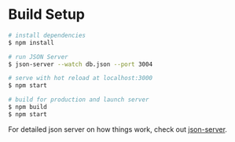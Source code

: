 # Build Setup

``` bash
# install dependencies
$ npm install

# run JSON Server
$ json-server --watch db.json --port 3004

# serve with hot reload at localhost:3000
$ npm start

# build for production and launch server
$ npm build
$ npm start

```
For detailed json server on how things work, check out [json-server](https://github.com/typicode/json-server).

